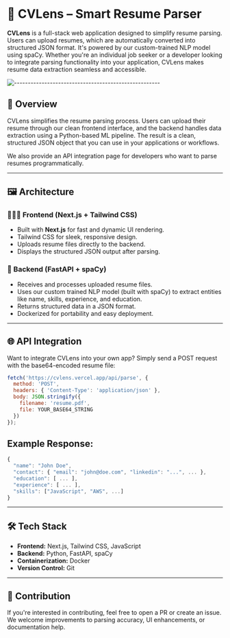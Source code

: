 # 🧠 CVLens – Smart Resume Parser

**CVLens** is a full-stack web application designed to simplify resume parsing. Users can upload resumes, which are automatically converted into structured JSON format. It's powered by our custom-trained NLP model using spaCy. Whether you're an individual job seeker or a developer looking to integrate parsing functionality into your application, CVLens makes resume data extraction seamless and accessible.

![-----------------------------------------------------](https://raw.githubusercontent.com/andreasbm/readme/master/assets/lines/rainbow.png)

## 🚀 Overview

CVLens simplifies the resume parsing process. Users can upload their resume through our clean frontend interface, and the backend handles data extraction using a Python-based ML pipeline. The result is a clean, structured JSON object that you can use in your applications or workflows.

We also provide an API integration page for developers who want to parse resumes programmatically.

---

## 🖼 Architecture

### 🧑🏽‍💻 Frontend (Next.js + Tailwind CSS)
- Built with **Next.js** for fast and dynamic UI rendering.
- Tailwind CSS for sleek, responsive design.
- Uploads resume files directly to the backend.
- Displays the structured JSON output after parsing.

### 🧠 Backend (FastAPI + spaCy)
- Receives and processes uploaded resume files.
- Uses our custom trained NLP model (built with spaCy) to extract entities like name, skills, experience, and education.
- Returns structured data in a JSON format.
- Dockerized for portability and easy deployment.

---

## 🌐 API Integration

Want to integrate CVLens into your own app? Simply send a POST request with the base64-encoded resume file:

```js
fetch('https://cvlens.vercel.app/api/parse', {
  method: 'POST',
  headers: { 'Content-Type': 'application/json' },
  body: JSON.stringify({
    filename: 'resume.pdf',
    file: YOUR_BASE64_STRING
  })
});
```
## Example Response:

```js
{
  "name": "John Doe",
  "contact": { "email": "john@doe.com", "linkedin": "...", ... },
  "education": [ ... ],
  "experience": [ ... ],
  "skills": ["JavaScript", "AWS", ...]
}
```
---
## 🛠 Tech Stack
- **Frontend:** Next.js, Tailwind CSS, JavaScript
- **Backend:** Python, FastAPI, spaCy
- **Containerization:** Docker
- **Version Control:** Git
---

## 🤝 Contribution
If you're interested in contributing, feel free to open a PR or create an issue. We welcome improvements to parsing accuracy, UI enhancements, or documentation help.




